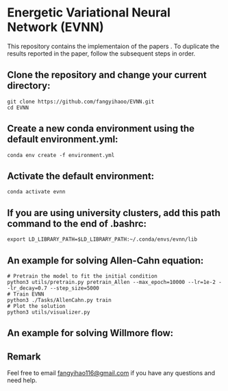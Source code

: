 # Energetic Variational Neural Network (EVNN)
This repository contains the implementaion of the papers . To duplicate the results reported in the paper, follow the subsequent steps in order.

## Clone the repository and change your current directory:
```
git clone https://github.com/fangyihaoo/EVNN.git
cd EVNN
```

## Create a new conda environment using the default environment.yml:
```
conda env create -f environment.yml
```
## Activate the default environment:
```
conda activate evnn
```
## If you are using university clusters, add this path command to the end of .bashrc:
```
export LD_LIBRARY_PATH=$LD_LIBRARY_PATH:~/.conda/envs/evnn/lib
```

## An example for solving Allen-Cahn equation:
```
# Pretrain the model to fit the initial condition
python3 utils/pretrain.py pretrain_Allen --max_epoch=10000 --lr=1e-2 --lr_decay=0.7 --step_size=5000
# Train EVNN
python3 ./Tasks/AllenCahn.py train
# Plot the solution
python3 utils/visualizer.py 
```
## An example for solving Willmore flow: 

## Remark
Feel free to email fangyihao116@gmail.com if you have any questions and need help.

